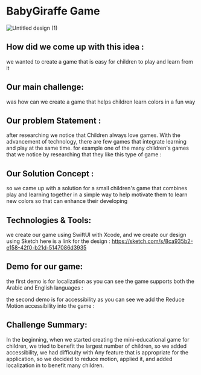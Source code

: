 # BabyGiraffe Game 
![Untitled design (1)](https://user-images.githubusercontent.com/116716645/211771406-a3f1de93-9148-4761-805f-646e15f83106.png)


## How did we come up with this idea :
we wanted to create a game that is easy for children to play and learn from it

## Our main challenge:
was how can we create a game that helps children learn colors in a fun way

## Our problem Statement :
after researching we notice that Children always love games. With the advancement of technology, there are few games that integrate learning and play at the same time. for example one of the many children's games that we notice by researching that they like this type of game :




## Our Solution Concept : 
so we came up with a solution for a small children's game that combines play and learning together in a simple way to help motivate them to learn new colors so that can enhance their developing

## Technologies & Tools:
we create our game using SwiftUI with Xcode, and we create our design using Sketch
here is a link for the design :
https://sketch.com/s/8ca935b2-e158-42f0-b21d-5147086d3935


## Demo for our game: 
the first demo is for localization as you can see the game supports both the Arabic and English languages :



the second demo is for accessibility as you can see we add the Reduce Motion accessibility into the game :




## Challenge Summary:
In the beginning, when we started creating the mini-educational game for children, we tried to benefit the largest number of children, so we added accessibility, we had difficulty with Any feature that is appropriate for the application, so we decided to reduce motion, applied it, and added localization in to benefit many children.










